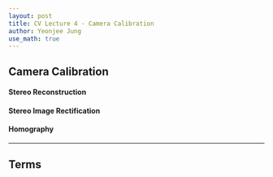 ```yaml
---
layout: post
title: CV Lecture 4 - Camera Calibration
author: Yeonjee Jung
use_math: true
---
```


## Camera Calibration

#### Stereo Reconstruction

#### Stereo Image Rectification

#### Homography

---
## Terms
